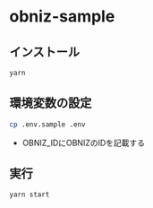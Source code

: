 # obniz-sample

## インストール
```bash
yarn
```

## 環境変数の設定
```bash
cp .env.sample .env
```
- OBNIZ_IDにOBNIZのIDを記載する

## 実行
```bash
yarn start
```